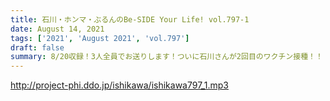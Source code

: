 ```yaml
---
title: 石川・ホンマ・ぶるんのBe-SIDE Your Life! vol.797-1
date: August 14, 2021
tags: ['2021', 'August 2021', 'vol.797']
draft: false
summary: 8/20収録！3人全員でお送りします！ついに石川さんが2回目のワクチン接種！！
---
```


http://project-phi.ddo.jp/ishikawa/ishikawa797_1.mp3